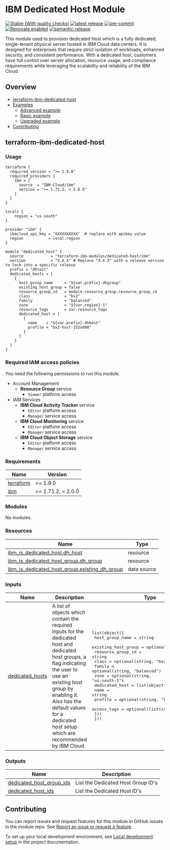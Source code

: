 <!-- Update this title with a descriptive name. Use sentence case. -->
# IBM Dedicated Host Module

[![Stable (With quality checks)](https://img.shields.io/badge/Status-Stable%20(With%20quality%20checks)-green)](https://terraform-ibm-modules.github.io/documentation/#/badge-status)
[![latest release](https://img.shields.io/github/v/release/terraform-ibm-modules/terraform-ibm-module-template?logo=GitHub&sort=semver)](https://github.com/terraform-ibm-modules/terraform-ibm-dedicated-host/releases/latest)
[![pre-commit](https://img.shields.io/badge/pre--commit-enabled-brightgreen?logo=pre-commit&logoColor=white)](https://github.com/pre-commit/pre-commit)
[![Renovate enabled](https://img.shields.io/badge/renovate-enabled-brightgreen.svg)](https://renovatebot.com/)
[![semantic-release](https://img.shields.io/badge/%20%20%F0%9F%93%A6%F0%9F%9A%80-semantic--release-e10079.svg)](https://github.com/semantic-release/semantic-release)


This module used to provision dedicated Host which is a fully dedicated, single-tenant physical server hosted in IBM Cloud data centers. It is designed for enterprises that require strict isolation of workloads, enhanced security, and consistent performance. With a dedicated host, customers have full control over server allocation, resource usage, and compliance requirements while leveraging the scalability and reliability of the IBM Cloud.

<!-- BEGIN OVERVIEW HOOK -->
## Overview
* [terraform-ibm-dedicated-host](#terraform-ibm-dedicated-host)
* [Examples](./examples)
    * [Advanced example](./examples/advanced)
    * [Basic example](./examples/basic)
    * [Upgraded example](./examples/upgrade)
* [Contributing](#contributing)
<!-- END OVERVIEW HOOK -->

## terraform-ibm-dedicated-host

### Usage

```hcl
terraform {
  required_version = ">= 1.9.0"
  required_providers {
    ibm = {
      source  = "IBM-Cloud/ibm"
      version = ">= 1.71.2, < 2.0.0"
    }
  }
}

locals {
    region = "us-south"
}

provider "ibm" {
  ibmcloud_api_key = "XXXXXXXXXX"  # replace with apikey value
  region           = local.region
}

module "dedicated_host" {
  source            = "terraform-ibm-modules/dedicated-host/ibm"
  version           = "X.X.X" # Replace "X.X.X" with a release version to lock into a specific release
  prefix = "dhtest"
  dedicated_hosts = [
    {
      host_group_name     = "${var.prefix}-dhgroup"
      existing_host_group = false
      resource_group_id   = module.resource_group.resource_group_id
      class               = "bx2"
      family              = "balanced"
      zone                = "${var.region}-1"
      resource_tags       = var.resource_tags
      dedicated_host = [
        {
          name    = "${var.prefix}-dhhost"
          profile = "bx2-host-152x608"
        }
      ]
    }
  ]
}
```

### Required IAM access policies

You need the following permissions to run this module.

- Account Management
    - **Resource Group** service
        - `Viewer` platform access
- IAM Services
    - **IBM Cloud Activity Tracker** service
        - `Editor` platform access
        - `Manager` service access
    - **IBM Cloud Monitoring** service
        - `Editor` platform access
        - `Manager` service access
    - **IBM Cloud Object Storage** service
        - `Editor` platform access
        - `Manager` service access

<!-- BEGINNING OF PRE-COMMIT-TERRAFORM DOCS HOOK -->
### Requirements

| Name | Version |
|------|---------|
| <a name="requirement_terraform"></a> [terraform](#requirement\_terraform) | >= 1.9.0 |
| <a name="requirement_ibm"></a> [ibm](#requirement\_ibm) | >= 1.71.2, < 2.0.0 |

### Modules

No modules.

### Resources

| Name | Type |
|------|------|
| [ibm_is_dedicated_host.dh_host](https://registry.terraform.io/providers/IBM-Cloud/ibm/latest/docs/resources/is_dedicated_host) | resource |
| [ibm_is_dedicated_host_group.dh_group](https://registry.terraform.io/providers/IBM-Cloud/ibm/latest/docs/resources/is_dedicated_host_group) | resource |
| [ibm_is_dedicated_host_group.existing_dh_group](https://registry.terraform.io/providers/IBM-Cloud/ibm/latest/docs/data-sources/is_dedicated_host_group) | data source |

### Inputs

| Name | Description | Type | Default | Required |
|------|-------------|------|---------|:--------:|
| <a name="input_dedicated_hosts"></a> [dedicated\_hosts](#input\_dedicated\_hosts) | A list of objects which contain the required inputs for the dedicated host and dedicated host groups, a flag indicating the user to use an existing host group by enabling it. Also has the default values for a dedicated host setup which are recommended by IBM Cloud. | <pre>list(object({<br/>    host_group_name     = string<br/>    existing_host_group = optional(bool, false)<br/>    resource_group_id   = string<br/>    class               = optional(string, "bx2")<br/>    family              = optional(string, "balanced")<br/>    zone                = optional(string, "us-south-1")<br/>    dedicated_host = list(object({<br/>      name        = string<br/>      profile     = optional(string, "bx2-host-152x608")<br/>      access_tags = optional(list(string), [])<br/>    }))<br/>  }))</pre> | n/a | yes |

### Outputs

| Name | Description |
|------|-------------|
| <a name="output_dedicated_host_group_ids"></a> [dedicated\_host\_group\_ids](#output\_dedicated\_host\_group\_ids) | List the Dedicated Host Group ID's |
| <a name="output_dedicated_host_ids"></a> [dedicated\_host\_ids](#output\_dedicated\_host\_ids) | List the Dedicated Host ID's |
<!-- END OF PRE-COMMIT-TERRAFORM DOCS HOOK -->

<!-- Leave this section as is so that your module has a link to local development environment set-up steps for contributors to follow -->
## Contributing

You can report issues and request features for this module in GitHub issues in the module repo. See [Report an issue or request a feature](https://github.com/terraform-ibm-modules/.github/blob/main/.github/SUPPORT.md).

To set up your local development environment, see [Local development setup](https://terraform-ibm-modules.github.io/documentation/#/local-dev-setup) in the project documentation.
